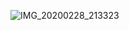 
![IMG_20200228_213323](https://user-images.githubusercontent.com/59098807/166098907-ce88b878-1467-4dc1-a40d-99efad449aee.jpg)
